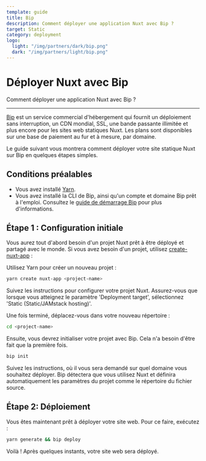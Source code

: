 ```yaml
---
template: guide
title: Bip
description: Comment déployer une application Nuxt avec Bip ?
target: Static
category: deployment
logo:
  light: "/img/partners/dark/bip.png"
  dark: "/img/partners/light/bip.png"
---
```

# Déployer Nuxt avec Bip

Comment déployer une application Nuxt avec Bip ?

---

[Bip](https://bip.sh) est un service commercial d'hébergement qui fournit un déploiement sans interruption, un CDN mondial, SSL, une bande passante illimitée et plus encore pour les sites web statiques Nuxt. Les plans sont disponibles sur une base de paiement au fur et à mesure, par domaine.

Le guide suivant vous montrera comment déployer votre site statique Nuxt sur Bip en quelques étapes simples.

## Conditions préalables

- Vous avez installé [Yarn](https://yarnpkg.com/getting-started/install).
- Vous avez installé la CLI de Bip, ainsi qu'un compte et domaine Bip prêt à l'emploi. Consultez le [guide de démarrage Bip](https://bip.sh/getstarted) pour plus d'informations.

## Étape 1 : Configuration initiale

Vous aurez tout d'abord besoin d'un projet Nuxt prêt à être déployé et partagé avec le monde. Si vous avez besoin d'un projet, utilisez [create-nuxt-app](https://github.com/nuxt/create-nuxt-app) :

Utilisez Yarn pour créer un nouveau projet :

```bash
yarn create nuxt-app <project-name>
```

Suivez les instructions pour configurer votre projet Nuxt. Assurez-vous que lorsque vous atteignez le paramètre 'Deployment target', sélectionnez 'Static (Static/JAMstack hosting)'.

Une fois terminé, déplacez-vous dans votre nouveau répertoire :

```bash
cd <project-name>
```

Ensuite, vous devrez initialiser votre projet avec Bip. Cela n'a besoin d'être fait que la première fois.

```bash
bip init
```

Suivez les instructions, où il vous sera demandé sur quel domaine vous souhaitez déployer. Bip détectera que vous utilisez Nuxt et définira automatiquement les paramètres du projet comme le répertoire du fichier source.

## Étape 2: Déploiement

Vous êtes maintenant prêt à déployer votre site web. Pour ce faire, exécutez :

```bash
yarn generate && bip deploy
```

Voilà ! Après quelques instants, votre site web sera déployé.
